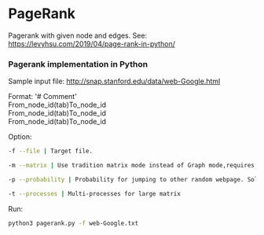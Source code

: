 # PageRank
Pagerank with given node and edges.
See: https://levyhsu.com/2019/04/page-rank-in-python/

### Pagerank implementation in Python

Sample input file: http://snap.stanford.edu/data/web-Google.html

Format: 
  '# Comment'<br/>
  From_node_id(tab)To_node_id<br/>
  From_node_id(tab)To_node_id<br/>
  From_node_id(tab)To_node_id<br/>


Option:

```bash
-f --file | Target file. 
```
  
```bash
-m --matrix | Use tradition matrix mode instead of Graph mode,requires more memory
```

```bash
-p --probability | Probability for jumping to other random webpage. Solves dead-ends and spider traps
```


```bash
-t --processes | Multi-processes for large matrix
```

Run:

```bash
python3 pagerank.py -f web-Google.txt
```
